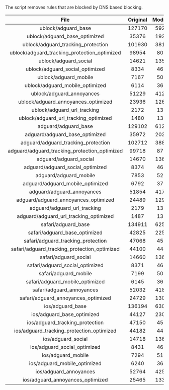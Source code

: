 The script removes rules that are blocked by DNS based blocking.


| File | Original | Modified |
|:----:|:-----:|:-----:|
| ublock/adguard_base | 127170 | 59263 |
| ublock/adguard_base_optimized | 35376 | 19229 |
| ublock/adguard_tracking_protection | 101930 | 38137 |
| ublock/adguard_tracking_protection_optimized | 98954 | 8016 |
| ublock/adguard_social | 14621 | 13568 |
| ublock/adguard_social_optimized | 8334 | 4624 |
| ublock/adguard_mobile | 7167 | 5035 |
| ublock/adguard_mobile_optimized | 6114 | 3600 |
| ublock/adguard_annoyances | 51229 | 41234 |
| ublock/adguard_annoyances_optimized | 23936 | 12657 |
| ublock/adguard_url_tracking | 2172 | 1321 |
| ublock/adguard_url_tracking_optimized | 1480 | 1318 |
| adguard/adguard_base | 129102 | 61264 |
| adguard/adguard_base_optimized | 35972 | 20255 |
| adguard/adguard_tracking_protection | 102712 | 38864 |
| adguard/adguard_tracking_protection_optimized | 99718 | 8730 |
| adguard/adguard_social | 14670 | 13624 |
| adguard/adguard_social_optimized | 8374 | 4668 |
| adguard/adguard_mobile | 7853 | 5215 |
| adguard/adguard_mobile_optimized | 6792 | 3773 |
| adguard/adguard_annoyances | 51854 | 41793 |
| adguard/adguard_annoyances_optimized | 24489 | 12953 |
| adguard/adguard_url_tracking | 2179 | 1328 |
| adguard/adguard_url_tracking_optimized | 1487 | 1325 |
| safari/adguard_base | 134911 | 62533 |
| safari/adguard_base_optimized | 42825 | 22524 |
| safari/adguard_tracking_protection | 47068 | 4587 |
| safari/adguard_tracking_protection_optimized | 44100 | 4444 |
| safari/adguard_social | 14660 | 13608 |
| safari/adguard_social_optimized | 8371 | 4655 |
| safari/adguard_mobile | 7199 | 5071 |
| safari/adguard_mobile_optimized | 6145 | 3630 |
| safari/adguard_annoyances | 52032 | 41895 |
| safari/adguard_annoyances_optimized | 24729 | 13032 |
| ios/adguard_base | 136194 | 63037 |
| ios/adguard_base_optimized | 44127 | 23027 |
| ios/adguard_tracking_protection | 47150 | 4595 |
| ios/adguard_tracking_protection_optimized | 44182 | 4452 |
| ios/adguard_social | 14718 | 13640 |
| ios/adguard_social_optimized | 8431 | 4669 |
| ios/adguard_mobile | 7294 | 5115 |
| ios/adguard_mobile_optimized | 6240 | 3671 |
| ios/adguard_annoyances | 52764 | 42522 |
| ios/adguard_annoyances_optimized | 25465 | 13343 |